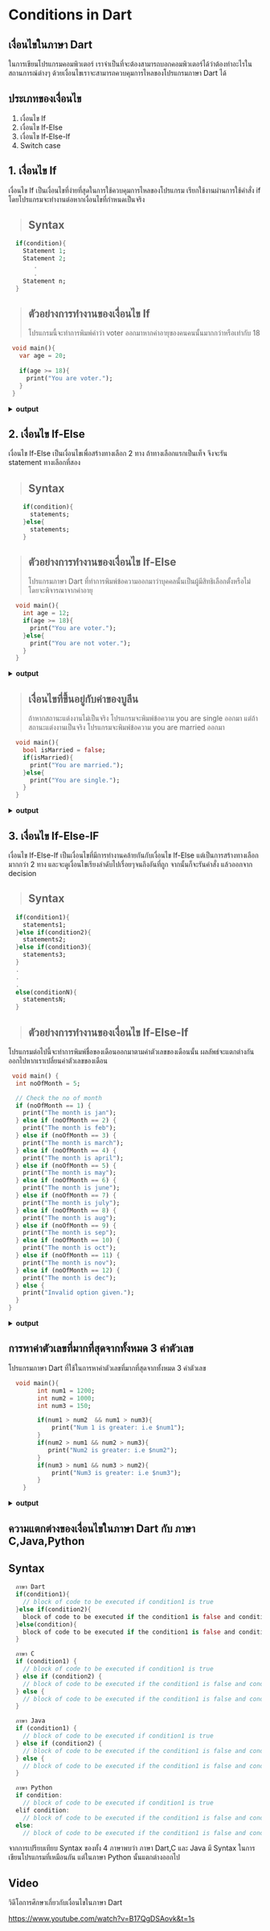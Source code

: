 # Conditions in Dart
## เงื่อนไขในภาษา Dart
  ในการเขียนโปรแกรมคอมพิวเตอร์ เราจำเป็นที่จะต้องสามารถบอกคอมพิวเตอร์ได้ว่าต้องทำอะไรในสถานการณ์ต่างๆ ด้วยเงื่อนไขเราจะสามารถควบคุมการไหลของโปรแกรมภาษา Dart ได้
## ประเภทของเงื่อนไข
  1. เงื่อนไข If 
  2. เงื่อนไข If-Else 
  3. เงื่อนไข If-Else-If 
  4. Switch case
## 1. เงื่อนไข If
  เงื่อนไข If เป็นเงื่อนไขที่ง่ายที่สุดในการใช้ควบคุมการไหลของโปรแกรม เรียกใช้งานผ่านการใช้คำสั่ง if โดยโปรแกรมจะทำงานต่อหากเงื่อนไขที่กำหนดเป็นจริง
> ## Syntax
  ```dart
    if(condition){
      Statement 1;
      Statement 2;    
         .
         .
      Statement n;
    }
  ```
> ## ตัวอย่างการทำงานของเงื่อนไข If
>  โปรแกรมนี้จะทำการพิมพ์คำว่า voter ออกมาหากค่าอายุของคนคนนั้นมากกว่าหรือเท่ากับ 18
 ```dart
  void main(){
    var age = 20;
    
    if(age >= 18){
      print("You are voter.");
    }
  }
```
<details close>
 <summary><b>output</b></summary>
 <pre>
You are voter.
 </pre>
</details>

## 2. เงื่อนไข If-Else
  เงื่อนไข If-Else เป็นเงื่อนไขเพื่อสร้างทางเลือก 2 ทาง ถ้าทางเลือกแรกเป็นเท็จ จึงจะรัน statement ทางเลือกที่สอง

> ## Syntax
```dart
    if(condition){
      statements;
    }else{
      statements;
    }
```
> ## ตัวอย่างการทำงานของเงื่อนไข If-Else
> โปรแกรมภาษา Dart ที่ทำการพิมพ์ข้อความออกมาว่าบุคคลนั้นเป็นผู้มีสิทธิเลือกตั้งหรือไม่ โดยจะพิจารณาจากค่าอายุ
```dart
  void main(){
    int age = 12;
    if(age >= 18){
      print("You are voter.");
    }else{
      print("You are not voter.");
    }
  }
```
<details close>
<summary><b>output</b></summary>
 <pre>
You are not voter.
 </pre>
</details>

> ## เงื่อนไขที่ขึ้นอยู่กับค่าของบูลีน
> ถ้าหากสถานะแต่งงานไม่เป็นจริง โปรแกรมจะพิมพ์ข้อความ you are single ออกมา แต่ถ้าสถานะแต่งงานเป็นจริง โปรแกรมจะพิมพ์ข้อความ you are married ออกมา
```dart
  void main(){
    bool isMarried = false;
    if(isMarried){
      print("You are married.");
    }else{
      print("You are single.");
    }
  }
```
<details close>
<summary><b>output</b></summary>
 <pre>
You are single.
 </pre>
</details>

## 3. เงื่อนไข If-Else-IF
  เงื่อนไข If-Else-If เป็นเงื่อนไขที่มีการทำงานคล้ายกันกับเงื่อนไข If-Else แต่เป็นการสร้างทางเลือกมากกว่า 2 ทาง และจะดูเงื่อนไขเรียงลำดับไปเรื่อยๆจนถึงอันที่ถูก จากนั้นก็จะรันคำสั่ง แล้วออกจาก decision
> ## Syntax
```dart
  if(condition1){
    statements1;
  }else if(condition2){
    statements2;
  }else if(condition3){
    statements3;
  }
  .
  .
  .
  else(conditionN){
    statementsN;
  }
```
> ## ตัวอย่างการทำงานของเงื่อนไข If-Else-If
  โปรแกรมต่อไปนี้จะทำการพิมพ์ชื่อของเดือนออกมาตามค่าตัวเลขของเดือนนั้น ผลลัพธ์จะแตกต่างกันออกไปหากเราเปลี่ยนค่าตัวเลขของเดือน
```dart
 void main() {
  int noOfMonth = 5;

  // Check the no of month
  if (noOfMonth == 1) {
    print("The month is jan");
  } else if (noOfMonth == 2) {
    print("The month is feb");
  } else if (noOfMonth == 3) {
    print("The month is march");
  } else if (noOfMonth == 4) {
    print("The month is april");
  } else if (noOfMonth == 5) {
    print("The month is may");
  } else if (noOfMonth == 6) {
    print("The month is june");
  } else if (noOfMonth == 7) {
    print("The month is july");
  } else if (noOfMonth == 8) {
    print("The month is aug");
  } else if (noOfMonth == 9) {
    print("The month is sep");
  } else if (noOfMonth == 10) {
    print("The month is oct");
  } else if (noOfMonth == 11) {
    print("The month is nov");
  } else if (noOfMonth == 12) {
    print("The month is dec");
  } else {
    print("Invalid option given.");
  }
}
```
<details close>
<summary><b>output</b></summary>
 <pre>
The month is may
 </pre>
</details>

## การหาค่าตัวเลขที่มากที่สุดจากทั้งหมด 3 ค่าตัวเลข
  โปรแกรมภาษา Dart ที่ใช้ในการหาค่าตัวเลขที่มากที่สุดจากทั้งหมด 3 ค่าตัวเลข
```dart
  void main(){
        int num1 = 1200;
        int num2 = 1000;
        int num3 = 150;

        if(num1 > num2  && num1 > num3){
            print("Num 1 is greater: i.e $num1");
        }
        if(num2 > num1 && num2 > num3){
           print("Num2 is greater: i.e $num2");
        }
        if(num3 > num1 && num3 > num2){
            print("Num3 is greater: i.e $num3");
        }
    }
```
<details close>
<summary><b>output</b></summary>
 <pre>
Num 1 is greater: i.e 1200
 </pre>
</details>

## ความแตกต่างของเงื่อนไขในภาษา Dart กับ ภาษา C,Java,Python
 ## Syntax
```dart
  ภาษา Dart
  if(condition1){
    // block of code to be executed if condition1 is true
  }else if(condition2){
    block of code to be executed if the condition1 is false and condition2 is true
  }else(condition){
    block of code to be executed if the condition1 is false and condition2 is false
  }
```
```dart
  ภาษา C
  if (condition1) {
    // block of code to be executed if condition1 is true
  } else if (condition2) {
    // block of code to be executed if the condition1 is false and condition2 is true
  } else {
    // block of code to be executed if the condition1 is false and condition2 is false
  }
```
```dart
  ภาษา Java
  if (condition1) {
    // block of code to be executed if condition1 is true
  } else if (condition2) {
    // block of code to be executed if the condition1 is false and condition2 is true
  } else {
    // block of code to be executed if the condition1 is false and condition2 is false
  }
```
```dart
  ภาษา Python
  if condition:
    // block of code to be executed if condition1 is true
  elif condition:
    // block of code to be executed if the condition1 is false and condition2 is true
  else:
    // block of code to be executed if the condition1 is false and condition2 is false
```
จากการเปรียบเทียบ Syntax ของทั้ง 4 ภาษาพบว่า ภาษา Dart,C และ Java มี Syntax ในการเขียนโปรแกรมที่เหมือนกัน แต่ในภาษา Python นั้นแตกต่างออกไป
## Video
วิดีโอการศึกษาเกี่ยวกับเงื่อนไขในภาษา Dart

https://www.youtube.com/watch?v=B17QgDSAovk&t=1s

